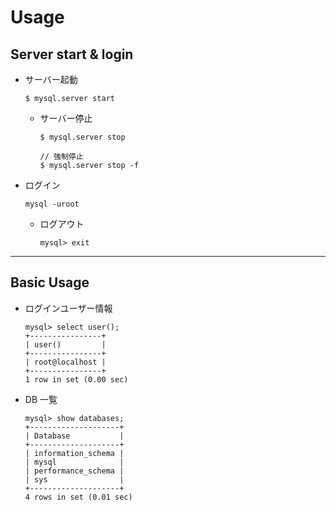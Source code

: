 # Usage

## Server start & login

- サーバー起動

  ```
  $ mysql.server start
  ```

  - サーバー停止

    ```
    $ mysql.server stop

    // 強制停止
    $ mysql.server stop -f
    ```

- ログイン

  ```
  mysql -uroot
  ```

  - ログアウト

    ```
    mysql> exit
    ```

---

## Basic Usage

- ログインユーザー情報

  ```
  mysql> select user();
  +----------------+
  | user()         |
  +----------------+
  | root@localhost |
  +----------------+
  1 row in set (0.00 sec)
  ```

- DB 一覧

  ```
  mysql> show databases;
  +--------------------+
  | Database           |
  +--------------------+
  | information_schema |
  | mysql              |
  | performance_schema |
  | sys                |
  +--------------------+
  4 rows in set (0.01 sec)
  ```
